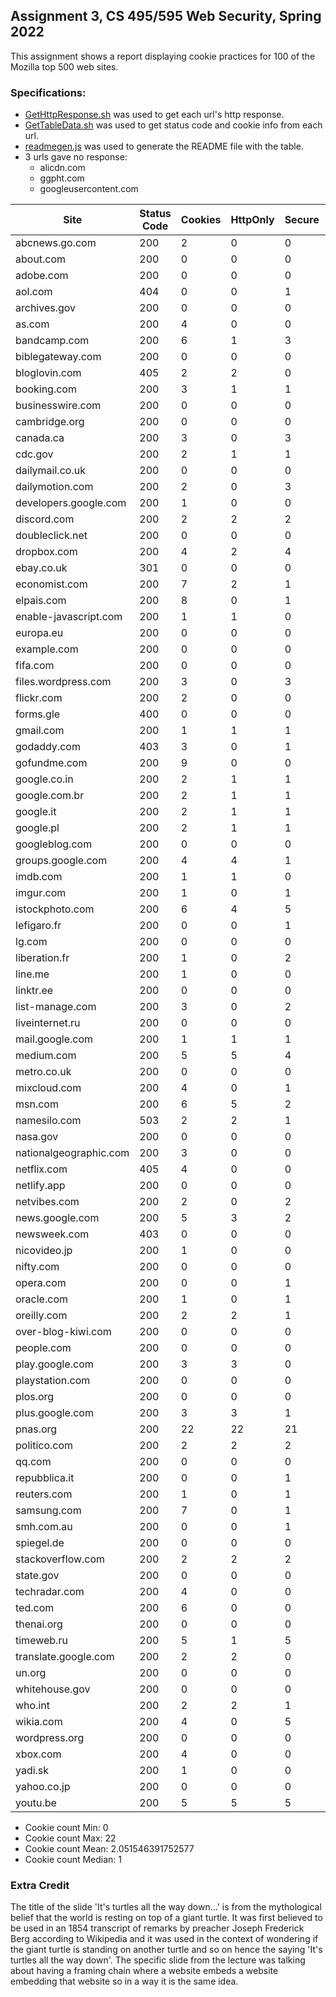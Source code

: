## Assignment 3, CS 495/595 Web Security, Spring 2022
This assignment shows a report displaying cookie practices for 100 of the Mozilla top 500 web sites.
### Specifications:
* [GetHttpResponse.sh](GetHttpResponse.sh) was used to get each url's http response.
* [GetTableData.sh](GetTableData.sh) was used to get status code and cookie info from each url.
* [readmegen.js](readmegen.js) was used to generate the README file with the table.
* 3 urls gave no response:
  * alicdn.com
  * ggpht.com
  * googleusercontent.com

|Site|Status Code|Cookies|HttpOnly|Secure|SameSite|Strict|Lax|None|Path=/|Path=/[other]|
|----|-----------|-------|--------|------|--------|------|---|----|------|-------------|
|abcnews.go.com|200|2|0|0|0|0|0|0|2|0|
|about.com|200|0|0|0|0|0|0|0|0|0|
|adobe.com|200|0|0|0|0|0|0|0|0|0|
|aol.com|404|0|0|1|0|0|0|0|0|0|
|archives.gov|200|0|0|0|0|0|0|0|0|0|
|as.com|200|4|0|0|0|0|0|0|4|0|
|bandcamp.com|200|6|1|3|1|0|0|1|6|0|
|biblegateway.com|200|0|0|0|0|0|0|0|0|0|
|bloglovin.com|405|2|2|0|0|0|0|0|2|0|
|booking.com|200|3|1|1|1|0|0|1|3|0|
|businesswire.com|200|0|0|0|0|0|0|0|0|0|
|cambridge.org|200|0|0|0|0|0|0|0|0|0|
|canada.ca|200|3|0|3|0|0|0|0|3|0|
|cdc.gov|200|2|1|1|0|0|0|0|2|0|
|dailymail.co.uk|200|0|0|0|0|0|0|0|0|0|
|dailymotion.com|200|2|0|3|2|0|0|2|2|0|
|developers.google.com|200|1|0|0|0|0|0|0|1|0|
|discord.com|200|2|2|2|2|0|2|0|2|0|
|doubleclick.net|200|0|0|0|0|0|0|0|0|0|
|dropbox.com|200|4|2|4|0|0|0|0|4|0|
|ebay.co.uk|301|0|0|0|0|0|0|0|0|0|
|economist.com|200|7|2|1|2|0|0|2|7|0|
|elpais.com|200|8|0|1|1|0|0|1|8|0|
|enable-javascript.com|200|1|1|0|1|0|1|0|1|0|
|europa.eu|200|0|0|0|0|0|0|0|0|0|
|example.com|200|0|0|0|0|0|0|0|0|0|
|fifa.com|200|0|0|0|0|0|0|0|0|0|
|files.wordpress.com|200|3|0|3|3|1|0|2|3|0|
|flickr.com|200|2|0|0|0|0|0|0|2|0|
|forms.gle|400|0|0|0|0|0|0|0|0|0|
|gmail.com|200|1|1|1|0|0|0|0|1|0|
|godaddy.com|403|3|0|1|1|0|0|1|3|0|
|gofundme.com|200|9|0|0|0|0|0|0|9|0|
|google.co.in|200|2|1|1|0|0|0|0|2|0|
|google.com.br|200|2|1|1|0|0|0|0|2|0|
|google.it|200|2|1|1|0|0|0|0|2|0|
|google.pl|200|2|1|1|0|0|0|0|2|0|
|googleblog.com|200|0|0|0|0|0|0|0|0|0|
|groups.google.com|200|4|4|1|0|0|0|0|4|0|
|imdb.com|200|1|1|0|0|0|0|0|1|0|
|imgur.com|200|1|0|1|0|0|0|0|1|0|
|istockphoto.com|200|6|4|5|0|0|0|0|6|0|
|lefigaro.fr|200|0|0|1|0|0|0|0|0|0|
|lg.com|200|0|0|0|0|0|0|0|0|0|
|liberation.fr|200|1|0|2|1|0|0|1|1|0|
|line.me|200|1|0|0|0|0|0|0|1|0|
|linktr.ee|200|0|0|0|0|0|0|0|0|0|
|list-manage.com|200|3|0|2|2|0|0|2|3|0|
|liveinternet.ru|200|0|0|0|0|0|0|0|0|0|
|mail.google.com|200|1|1|1|0|0|0|0|1|0|
|medium.com|200|5|5|4|4|0|0|4|5|0|
|metro.co.uk|200|0|0|0|0|0|0|0|0|0|
|mixcloud.com|200|4|0|1|1|0|1|0|4|0|
|msn.com|200|6|5|2|2|0|0|2|6|0|
|namesilo.com|503|2|2|1|2|0|0|2|2|0|
|nasa.gov|200|0|0|0|0|0|0|0|0|0|
|nationalgeographic.com|200|3|0|0|0|0|0|0|3|0|
|netflix.com|405|4|0|0|0|0|0|0|4|0|
|netlify.app|200|0|0|0|0|0|0|0|0|0|
|netvibes.com|200|2|0|2|2|0|0|2|2|0|
|news.google.com|200|5|3|2|0|0|0|0|5|0|
|newsweek.com|403|0|0|0|0|0|0|0|0|0|
|nicovideo.jp|200|1|0|0|0|0|0|0|1|0|
|nifty.com|200|0|0|0|0|0|0|0|0|0|
|opera.com|200|0|0|1|0|0|0|0|0|0|
|oracle.com|200|1|0|1|1|0|0|1|1|0|
|oreilly.com|200|2|2|1|1|0|0|1|2|0|
|over-blog-kiwi.com|200|0|0|0|0|0|0|0|0|0|
|people.com|200|0|0|0|0|0|0|0|0|0|
|play.google.com|200|3|3|0|0|0|0|0|3|0|
|playstation.com|200|0|0|0|0|0|0|0|0|0|
|plos.org|200|0|0|0|0|0|0|0|0|0|
|plus.google.com|200|3|3|1|0|0|0|0|3|0|
|pnas.org|200|22|22|21|12|0|0|12|22|0|
|politico.com|200|2|2|2|2|0|0|2|2|0|
|qq.com|200|0|0|0|0|0|0|0|0|0|
|repubblica.it|200|0|0|1|0|0|0|0|0|0|
|reuters.com|200|1|0|1|0|0|0|0|1|0|
|samsung.com|200|7|0|1|1|0|0|1|6|0|
|smh.com.au|200|0|0|1|0|0|0|0|0|0|
|spiegel.de|200|0|0|0|0|0|0|0|0|0|
|stackoverflow.com|200|2|2|2|0|0|0|0|2|0|
|state.gov|200|0|0|0|0|0|0|0|0|0|
|techradar.com|200|4|0|0|0|0|0|0|4|0|
|ted.com|200|6|0|0|0|0|0|0|6|0|
|thenai.org|200|0|0|0|0|0|0|0|0|0|
|timeweb.ru|200|5|1|5|5|0|5|0|5|0|
|translate.google.com|200|2|2|0|0|0|0|0|2|0|
|un.org|200|0|0|0|0|0|0|0|0|0|
|whitehouse.gov|200|0|0|0|0|0|0|0|0|0|
|who.int|200|2|2|1|1|0|0|1|2|0|
|wikia.com|200|4|0|5|4|0|0|4|4|0|
|wordpress.org|200|0|0|0|0|0|0|0|0|0|
|xbox.com|200|4|0|0|0|0|0|0|1|0|
|yadi.sk|200|1|0|0|0|0|0|0|2|0|
|yahoo.co.jp|200|0|0|0|0|0|0|0|0|0|
|youtu.be|200|5|5|5|3|0|0|3|5|0|

* Cookie count Min: 0
* Cookie count Max: 22
* Cookie count Mean: 2.051546391752577
* Cookie count Median: 1
### Extra Credit
The title of the slide 'It's turtles all the way down...' is from the mythological belief that the world is resting on top of a giant turtle. It was first believed to be used in an 1854 transcript of remarks by preacher Joseph Frederick Berg according to Wikipedia and it was used in the context of wondering if the giant turtle is standing on another turtle and so on hence the saying 'It's turtles all the way down'. The specific slide from the lecture was talking about having a framing chain where a website embeds a website embedding that website so in a way it is the same idea.